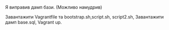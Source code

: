 Я виправив дамп бази. (Можливо намудрив)

Завантажити Vagrantfile та bootstrap.sh,script.sh, script2.sh,
Завантажити дамп base.sql,
Vagrant up.
